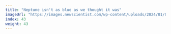 ```yaml
---
title: "Neptune isn't as blue as we thought it was"
imageUrl: "https://images.newscientist.com/wp-content/uploads/2024/01/04155439/SEI_185952561.jpg?width=600"
index: 43
weight: 43
---
```

